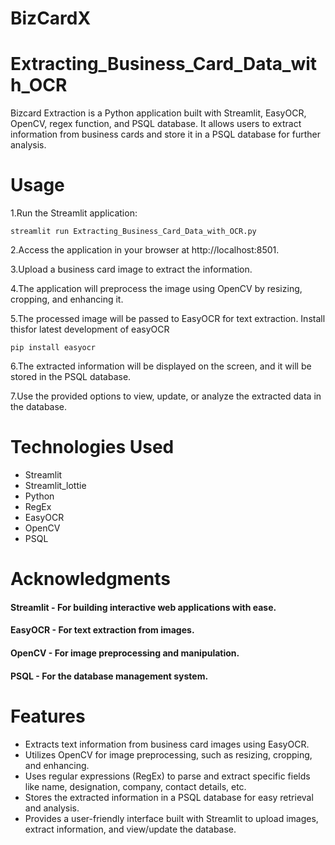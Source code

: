 # BizCardX
# Extracting_Business_Card_Data_with_OCR
Bizcard Extraction is a Python application built with Streamlit, EasyOCR, OpenCV, regex function, and PSQL database.
It allows users to extract information from business cards and store it in a PSQL database for further analysis.

# Usage
1.Run the Streamlit application:

    streamlit run Extracting_Business_Card_Data_with_OCR.py
2.Access the application in your browser at http://localhost:8501.

3.Upload a business card image to extract the information.
 
4.The application will preprocess the image using OpenCV by resizing, cropping, and enhancing it.

5.The processed image will be passed to EasyOCR for text extraction. Install thisfor latest development of easyOCR
    
    pip install easyocr

6.The extracted information will be displayed on the screen, and it will be stored in the PSQL database.

7.Use the provided options to view, update, or analyze the extracted data in the database.

# Technologies Used
- Streamlit
- Streamlit_lottie
- Python
- RegEx 
- EasyOCR
- OpenCV
- PSQL

# Acknowledgments
#### Streamlit - For building interactive web applications with ease.
#### EasyOCR - For text extraction from images.
#### OpenCV - For image preprocessing and manipulation.
#### PSQL - For the database management system.

# Features
- Extracts text information from business card images using EasyOCR.
- Utilizes OpenCV for image preprocessing, such as resizing, cropping, and enhancing.
- Uses regular expressions (RegEx) to parse and extract specific fields like name, designation, company, contact details, etc.
- Stores the extracted information in a PSQL database for easy retrieval and analysis.
- Provides a user-friendly interface built with Streamlit to upload images, extract information, and view/update the database.


